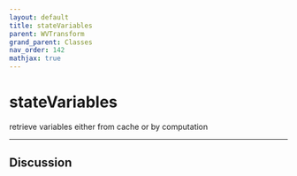 ```yaml
---
layout: default
title: stateVariables
parent: WVTransform
grand_parent: Classes
nav_order: 142
mathjax: true
---
```


#  stateVariables

retrieve variables either from cache or by computation


---

## Discussion

  
